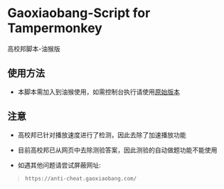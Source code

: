 # Gaoxiaobang-Script for Tampermonkey
高校邦脚本-油猴版

## 使用方法
  * 本脚本需加入到油猴使用，如需控制台执行请使用[原始版本](https://github.com/Tyrone2333/Gaoxiaobang-Script)

## 注意
* 高校邦已针对播放速度进行了检测，因此去除了加速播放功能

* 目前高校邦已从网页中去除测验答案，因此测验的自动做题功能不能使用

* 如遇其他问题请尝试屏蔽网址:

> ```
> https://anti-cheat.gaoxiaobang.com/
